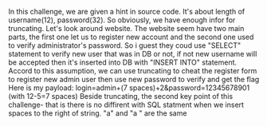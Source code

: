 In this challenge, we are given a hint in source code. It's about length of username(12), password(32). So obviously, we have enough infor for truncating. Let's look around website. The website seem have two main parts, the first one let us to register new account and the second one used to verify administrator's password. So i guest they coud use "SELECT" statement to verify new user that was in DB or not, if not new username will be accepted then it's inserted into DB with "INSERT INTO" statement. Accord to this assumption, we can use truncating to cheat the register form to register new admin user then use new password to verify and get the flag
Here is my payload:
login=admin+(7 spaces)+2&password=12345678901
(with 12-5=7 spaces)
Beside truncating, the second key point of this challenge- that is there is no diffirent with SQL statment when we insert spaces to the right of string. "a" and "a " are the same